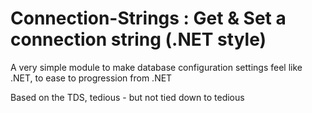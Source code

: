 Connection-Strings : Get & Set a connection string (.NET style)
===============================================================

A very simple module to make database configuration settings feel like .NET, to ease to progression from .NET

Based on the TDS, tedious - but not tied down to tedious
